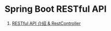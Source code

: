 # Spring Boot RESTful API

1. [RESTful API 介绍 & RestController](https://www.cnblogs.com/victorbu/p/10653865.html)


